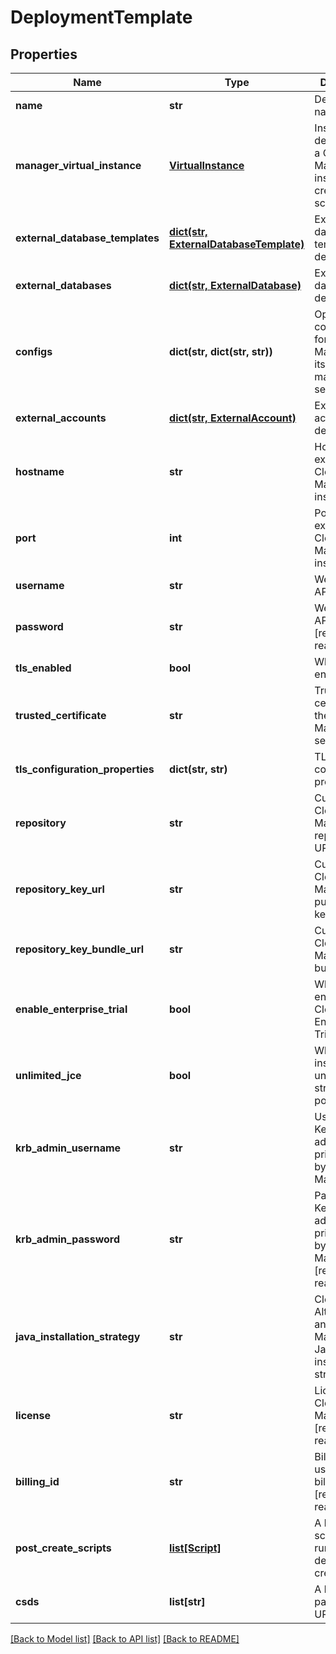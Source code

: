 # DeploymentTemplate

## Properties
Name | Type | Description | Notes
------------ | ------------- | ------------- | -------------
**name** | **str** | Deployment name | 
**manager_virtual_instance** | [**VirtualInstance**](VirtualInstance.md) | Instance definition for a Cloudera Manager instance created from scratch | [optional] 
**external_database_templates** | [**dict(str, ExternalDatabaseTemplate)**](ExternalDatabaseTemplate.md) | External database template definitions | [optional] 
**external_databases** | [**dict(str, ExternalDatabase)**](ExternalDatabase.md) | External database definitions | [optional] 
**configs** | **dict(str, dict(str, str))** | Optional configurations for Cloudera Manager and its management services | [optional] 
**external_accounts** | [**dict(str, ExternalAccount)**](ExternalAccount.md) | External account definitions | [optional] 
**hostname** | **str** | Hostname for existing Cloudera Manager installation | [optional] 
**port** | **int** | Port for existing Cloudera Manager installation | [optional] 
**username** | **str** | Web UI and API username | [optional] 
**password** | **str** | Web UI and API password [redacted on read] | [optional] 
**tls_enabled** | **bool** | Whether to enable TLS | [optional] 
**trusted_certificate** | **str** | Trusted certificate for the Cloudera Manager server | [optional] 
**tls_configuration_properties** | **dict(str, str)** | TLS configuration properties | [optional] 
**repository** | **str** | Custom Cloudera Manager repository URL | [optional] 
**repository_key_url** | **str** | Custom Cloudera Manager public GPG key | [optional] 
**repository_key_bundle_url** | **str** | Custom Cloudera Manager key bundle URL | [optional] 
**enable_enterprise_trial** | **bool** | Whether to enable Cloudera Enterprise Trial | [optional] 
**unlimited_jce** | **bool** | Whether to install unlimited strength JCE policy files | [optional] 
**krb_admin_username** | **str** | Username for Kerberos administrative principal used by Cloudera Manager | [optional] 
**krb_admin_password** | **str** | Password for Kerberos administrative principal used by Cloudera Manager [redacted on read] | [optional] 
**java_installation_strategy** | **str** | Cloudera Altus Director and Cloudera Manager&#39;s Java installation strategy | [optional] 
**license** | **str** | License for Cloudera Manager [redacted on read] | [optional] 
**billing_id** | **str** | Billing ID for usage-based billing [redacted on read] | [optional] 
**post_create_scripts** | [**list[Script]**](Script.md) | A list of scripts to be run after deployment creation | [optional] 
**csds** | **list[str]** | A list of CSD package URLs | [optional] 

[[Back to Model list]](../README.md#documentation-for-models) [[Back to API list]](../README.md#documentation-for-api-endpoints) [[Back to README]](../README.md)


